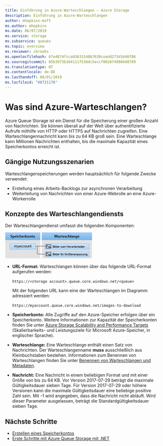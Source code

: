 ```yaml
---
title: Einführung in Azure-Warteschlangen – Azure Storage
description: Einführung in Azure-Warteschlangen
author: mhopkins-msft
ms.author: mhopkins
ms.date: 06/07/2019
ms.service: storage
ms.subservice: queues
ms.topic: overview
ms.reviewer: cbrooks
ms.openlocfilehash: 67e4874fcca93633140b7630ceadd273d1646f86
ms.sourcegitcommit: 85b3973b104111f536dc5eccf8026749084d8789
ms.translationtype: HT
ms.contentlocale: de-DE
ms.lasthandoff: 08/01/2019
ms.locfileid: "68721176"
---
```

# <a name="what-are-azure-queues"></a>Was sind Azure-Warteschlangen?

Azure Queue Storage ist ein Dienst für die Speicherung einer großen Anzahl von Nachrichten. Sie können überall auf der Welt über authentifizierte Aufrufe mithilfe von HTTP oder HTTPS auf Nachrichten zugreifen. Eine Warteschlangennachricht kann bis zu 64 KB groß sein. Eine Warteschlange kann Millionen Nachrichten enthalten, bis die maximale Kapazität eines Speicherkontos erreicht ist.

## <a name="common-uses"></a>Gängige Nutzungsszenarien

Warteschlangenspeicherungen werden hauptsächlich für folgende Zwecke verwendet:

* Erstellung eines Arbeits-Backlogs zur asynchronen Verarbeitung
* Weiterleitung von Nachrichten von einer Azure-Webrolle an eine Azure-Workerrolle

## <a name="queue-service-concepts"></a>Konzepte des Warteschlangendiensts

Der Warteschlangendienst umfasst die folgenden Komponenten:

![Konzepte des Warteschlangendiensts](./media/storage-queues-introduction/queue1.png)

* **URL-Format:** Warteschlangen können über das folgende URL-Format aufgerufen werden:

    `https://<storage account>.queue.core.windows.net/<queue>`
  
    Mit der folgenden URL kann eine der Warteschlangen im Diagramm adressiert werden:  
  
    `https://myaccount.queue.core.windows.net/images-to-download`

* **Speicherkonto:** Alle Zugriffe auf den Azure-Speicher erfolgen über ein Speicherkonto. Weitere Informationen zur Kapazität der Speicherkonten finden Sie unter [Azure Storage Scalability and Performance Targets](../common/storage-scalability-targets.md?toc=%2fazure%2fstorage%2fqueues%2ftoc.json) (Skalierbarkeits- und Leistungsziele für Microsoft Azure-Speicher, in englischer Sprache).

* **Warteschlange:** Eine Warteschlange enthält einen Satz von Nachrichten. Der Warteschlangenname **muss** ausschließlich aus Kleinbuchstaben bestehen. Informationen zum Benennen von Warteschlangen finden Sie unter [Benennen von Warteschlangen und Metadaten](https://msdn.microsoft.com/library/azure/dd179349.aspx).

* **Nachricht:** Eine Nachricht in einem beliebigen Format und mit einer Größe von bis zu 64 KB. Vor Version 2017-07-29 beträgt die maximale Gültigkeitsdauer sieben Tage. Für Version 2017-07-29 oder höhere Versionen kann die maximale Gültigkeitsdauer eine beliebige positive Zahl sein. Mit -1 wird angegeben, dass die Nachricht nicht abläuft. Wird dieser Parameter ausgelassen, beträgt die Standardgültigkeitsdauer sieben Tage.

## <a name="next-steps"></a>Nächste Schritte

* [Erstellen eines Speicherkontos](../storage-create-storage-account.md?toc=%2fazure%2fstorage%2fqueues%2ftoc.json)
* [Erste Schritte mit Azure Queue Storage mit .NET](storage-dotnet-how-to-use-queues.md)
